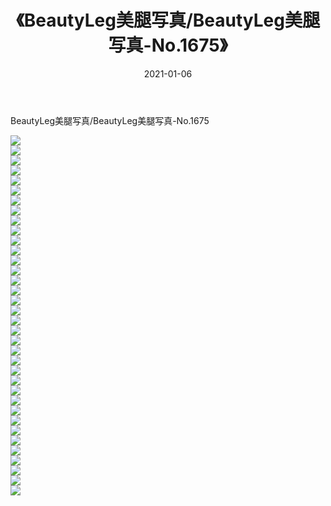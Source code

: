 ﻿---
layout: post
title:  《BeautyLeg美腿写真/BeautyLeg美腿写真-No.1675》
date:   2021-01-06
img: http://img.660000.xyz/Sharelink/网络美图/2021/BeautyLeg美腿写真/BeautyLeg美腿写真-No.1675/000.jpg
categories: [美女, 清纯, 唯美]
---

BeautyLeg美腿写真/BeautyLeg美腿写真-No.1675

 ![](http://img.660000.xyz/Sharelink/网络美图/2021/BeautyLeg美腿写真/BeautyLeg美腿写真-No.1675/001.jpg) <br>![](http://img.660000.xyz/Sharelink/网络美图/2021/BeautyLeg美腿写真/BeautyLeg美腿写真-No.1675/002.jpg) <br>![](http://img.660000.xyz/Sharelink/网络美图/2021/BeautyLeg美腿写真/BeautyLeg美腿写真-No.1675/003.jpg) <br>![](http://img.660000.xyz/Sharelink/网络美图/2021/BeautyLeg美腿写真/BeautyLeg美腿写真-No.1675/004.jpg) <br>![](http://img.660000.xyz/Sharelink/网络美图/2021/BeautyLeg美腿写真/BeautyLeg美腿写真-No.1675/005.jpg) <br>![](http://img.660000.xyz/Sharelink/网络美图/2021/BeautyLeg美腿写真/BeautyLeg美腿写真-No.1675/006.jpg) <br>![](http://img.660000.xyz/Sharelink/网络美图/2021/BeautyLeg美腿写真/BeautyLeg美腿写真-No.1675/007.jpg) <br>![](http://img.660000.xyz/Sharelink/网络美图/2021/BeautyLeg美腿写真/BeautyLeg美腿写真-No.1675/008.jpg) <br>![](http://img.660000.xyz/Sharelink/网络美图/2021/BeautyLeg美腿写真/BeautyLeg美腿写真-No.1675/009.jpg) <br>![](http://img.660000.xyz/Sharelink/网络美图/2021/BeautyLeg美腿写真/BeautyLeg美腿写真-No.1675/010.jpg) <br>![](http://img.660000.xyz/Sharelink/网络美图/2021/BeautyLeg美腿写真/BeautyLeg美腿写真-No.1675/011.jpg) <br>![](http://img.660000.xyz/Sharelink/网络美图/2021/BeautyLeg美腿写真/BeautyLeg美腿写真-No.1675/012.jpg) <br>![](http://img.660000.xyz/Sharelink/网络美图/2021/BeautyLeg美腿写真/BeautyLeg美腿写真-No.1675/013.jpg) <br>![](http://img.660000.xyz/Sharelink/网络美图/2021/BeautyLeg美腿写真/BeautyLeg美腿写真-No.1675/014.jpg) <br>![](http://img.660000.xyz/Sharelink/网络美图/2021/BeautyLeg美腿写真/BeautyLeg美腿写真-No.1675/015.jpg) <br>![](http://img.660000.xyz/Sharelink/网络美图/2021/BeautyLeg美腿写真/BeautyLeg美腿写真-No.1675/016.jpg) <br>![](http://img.660000.xyz/Sharelink/网络美图/2021/BeautyLeg美腿写真/BeautyLeg美腿写真-No.1675/017.jpg) <br>![](http://img.660000.xyz/Sharelink/网络美图/2021/BeautyLeg美腿写真/BeautyLeg美腿写真-No.1675/018.jpg) <br>![](http://img.660000.xyz/Sharelink/网络美图/2021/BeautyLeg美腿写真/BeautyLeg美腿写真-No.1675/019.jpg) <br>![](http://img.660000.xyz/Sharelink/网络美图/2021/BeautyLeg美腿写真/BeautyLeg美腿写真-No.1675/020.jpg) <br>![](http://img.660000.xyz/Sharelink/网络美图/2021/BeautyLeg美腿写真/BeautyLeg美腿写真-No.1675/021.jpg) <br>![](http://img.660000.xyz/Sharelink/网络美图/2021/BeautyLeg美腿写真/BeautyLeg美腿写真-No.1675/022.jpg) <br>![](http://img.660000.xyz/Sharelink/网络美图/2021/BeautyLeg美腿写真/BeautyLeg美腿写真-No.1675/023.jpg) <br>![](http://img.660000.xyz/Sharelink/网络美图/2021/BeautyLeg美腿写真/BeautyLeg美腿写真-No.1675/024.jpg) <br>![](http://img.660000.xyz/Sharelink/网络美图/2021/BeautyLeg美腿写真/BeautyLeg美腿写真-No.1675/025.jpg) <br>![](http://img.660000.xyz/Sharelink/网络美图/2021/BeautyLeg美腿写真/BeautyLeg美腿写真-No.1675/026.jpg) <br>![](http://img.660000.xyz/Sharelink/网络美图/2021/BeautyLeg美腿写真/BeautyLeg美腿写真-No.1675/027.jpg) <br>![](http://img.660000.xyz/Sharelink/网络美图/2021/BeautyLeg美腿写真/BeautyLeg美腿写真-No.1675/028.jpg) <br>![](http://img.660000.xyz/Sharelink/网络美图/2021/BeautyLeg美腿写真/BeautyLeg美腿写真-No.1675/029.jpg) <br>![](http://img.660000.xyz/Sharelink/网络美图/2021/BeautyLeg美腿写真/BeautyLeg美腿写真-No.1675/030.jpg) <br>![](http://img.660000.xyz/Sharelink/网络美图/2021/BeautyLeg美腿写真/BeautyLeg美腿写真-No.1675/031.jpg) <br>![](http://img.660000.xyz/Sharelink/网络美图/2021/BeautyLeg美腿写真/BeautyLeg美腿写真-No.1675/032.jpg) <br>![](http://img.660000.xyz/Sharelink/网络美图/2021/BeautyLeg美腿写真/BeautyLeg美腿写真-No.1675/033.jpg) <br>![](http://img.660000.xyz/Sharelink/网络美图/2021/BeautyLeg美腿写真/BeautyLeg美腿写真-No.1675/034.jpg) <br>![](http://img.660000.xyz/Sharelink/网络美图/2021/BeautyLeg美腿写真/BeautyLeg美腿写真-No.1675/035.jpg) <br>![](http://img.660000.xyz/Sharelink/网络美图/2021/BeautyLeg美腿写真/BeautyLeg美腿写真-No.1675/036.jpg) <br>